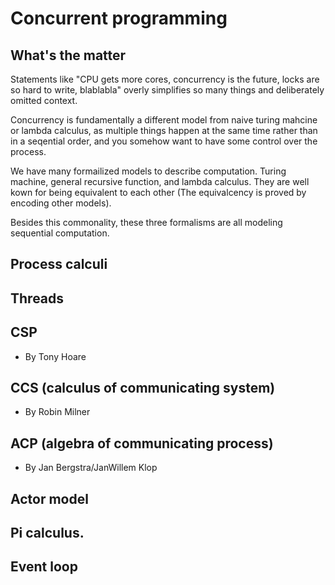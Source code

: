 # Concurrent programming

## What's the matter
Statements like "CPU gets more cores, concurrency is the future, locks are so hard to write, blablabla" overly simplifies so many things and deliberately omitted context.

Concurrency is fundamentally a different model from naive turing mahcine or lambda calculus, as multiple things happen at the same time rather than in a seqential order, and you somehow want to have some control over the process.

We have many formailized models to describe computation. Turing machine, general recursive function, and lambda calculus. They are well kown for being equivalent to each other (The equivalcency is proved by encoding other models).

Besides this commonality, these three formalisms are all modeling sequential computation.

## Process calculi

## Threads

## CSP
- By Tony Hoare

## CCS (calculus of communicating system)
- By Robin Milner


## ACP (algebra of communicating process)
- By Jan Bergstra/JanWillem Klop

## Actor model

## Pi calculus.

## Event loop

